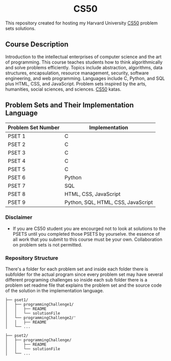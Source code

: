 
<h1 align="center"> CS50 </h1>

This repository created for hosting my Harvard University <a href="https://cs50.harvard.edu/x/2021/">CS50</a> problem sets solutions.
 
## Course Description
Introduction to the intellectual enterprises of computer science and the art of programming. This course teaches students how to think algorithmically and solve problems efficiently. Topics include abstraction, algorithms, data structures, encapsulation, resource management, security, software engineering, and web programming. Languages include C, Python, and SQL plus HTML, CSS, and JavaScript. Problem sets inspired by the arts, humanities, social sciences, and sciences. <a href="https://cs50.harvard.edu/x/2021/">CS50</a> katas.

## Problem Sets and Their Implementation Language

| Problem Set Number | Implementation |
|--|--|
| PSET 1 | C |
| PSET 2 | C |
| PSET 3 | C |
| PSET 4 | C |
| PSET 5 | C |
| PSET 6 | Python |
| PSET 7 | SQL |
| PSET 8 | HTML, CSS, JavaScript |
| PSET 9 | Python, SQL, HTML, CSS, JavaScript |




### Disclaimer

- If you are CS50 student you are encourged not to look at solutions to the PSETS until you completed those PSETS by yourselve. the essence of all work that you submit to this course must be your own. Collaboration on problem sets is not permitted.


### Repository Structure

There's a folder for each problem set and inside each folder there is subfolder for the actual program since every problem set may have several different programing challenges so inside each sub folder there is a problem set readme file that explains the problem set and the source code of the solution in the implementation language.

```ascii
├── pset1/
│   ├── programmingChallenge1/
│   │   ├── README
│   │   └── solutionFile
│   └── programmingChallenge2/'
│   │   ├── README
│   └── ...

├── pset2/
│   ├── programmingChallenge/
│   │   ├── README
│   │   └── solutionFile
│   └── ...
```
